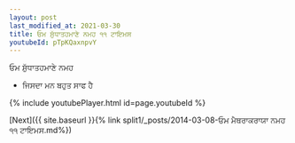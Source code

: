 ```yaml
---
layout: post
last_modified_at: 2021-03-30
title: ਓਮ ਸ਼ੁੱਧਾਤਹਮਾਣੇ ਨਮਹ ੧੧ ਟਾਇਮਸ
youtubeId: pTpKQaxnpvY
---
```

 
 
 ਓਮ ਸ਼ੁੱਧਾਤਹਮਾਣੇ ਨਮਹ  
 
 -  ਜਿਸਦਾ ਮਨ ਬਹੁਤ ਸਾਫ ਹੈ 
 
  
 
  
 
 
 
 
 
 


{% include youtubePlayer.html id=page.youtubeId %}
 
[Next]({{ site.baseurl }}{% link  split1/_posts/2014-03-08-ਓਮ ਮੈਥਰਾਕਰਾਯਾ ਨਮਹ ੧੧ ਟਾਇਮਸ.md%})
 
